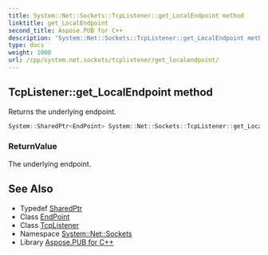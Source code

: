 ```yaml
---
title: System::Net::Sockets::TcpListener::get_LocalEndpoint method
linktitle: get_LocalEndpoint
second_title: Aspose.PUB for C++
description: 'System::Net::Sockets::TcpListener::get_LocalEndpoint method. Returns the underlying endpoint in C++.'
type: docs
weight: 1000
url: /cpp/system.net.sockets/tcplistener/get_localendpoint/
---
```

## TcpListener::get_LocalEndpoint method


Returns the underlying endpoint.

```cpp
System::SharedPtr<EndPoint> System::Net::Sockets::TcpListener::get_LocalEndpoint()
```


### ReturnValue

The underlying endpoint.

## See Also

* Typedef [SharedPtr](../../../system/sharedptr/)
* Class [EndPoint](../../../system.net/endpoint/)
* Class [TcpListener](../)
* Namespace [System::Net::Sockets](../../)
* Library [Aspose.PUB for C++](../../../)
